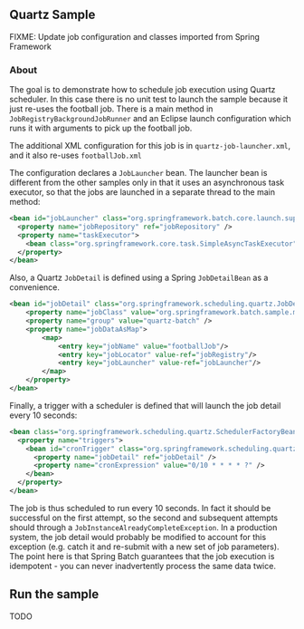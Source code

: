## Quartz Sample

FIXME: Update job configuration and classes imported from Spring Framework

### About

The goal is to demonstrate how to schedule job execution using
Quartz scheduler.  In this case there is no unit test to launch the
sample because it just re-uses the football job.  There is a main
method in `JobRegistryBackgroundJobRunner` and an Eclipse launch
configuration which runs it with arguments to pick up the football
job.

The additional XML configuration for this job is in
`quartz-job-launcher.xml`, and it also re-uses
`footballJob.xml`

The configuration declares a `JobLauncher` bean. The launcher
bean is different from the other samples only in that it uses an
asynchronous task executor, so that the jobs are launched in a
separate thread to the main method:

```xml
<bean id="jobLauncher" class="org.springframework.batch.core.launch.support.TaskExecutorJobLauncher">
  <property name="jobRepository" ref="jobRepository" />
  <property name="taskExecutor">
    <bean class="org.springframework.core.task.SimpleAsyncTaskExecutor" />
  </property>
</bean>
```

Also, a Quartz `JobDetail` is defined using a Spring
`JobDetailBean` as a convenience.

```xml
<bean id="jobDetail" class="org.springframework.scheduling.quartz.JobDetailBean">
    <property name="jobClass" value="org.springframework.batch.sample.misc.quartz.JobLauncherDetails" />
    <property name="group" value="quartz-batch" />
    <property name="jobDataAsMap">
        <map>
            <entry key="jobName" value="footballJob"/>
            <entry key="jobLocator" value-ref="jobRegistry"/>
            <entry key="jobLauncher" value-ref="jobLauncher"/>
        </map>
    </property>
</bean>
```

Finally, a trigger with a scheduler is defined that will launch the
job detail every 10 seconds:

```xml
<bean class="org.springframework.scheduling.quartz.SchedulerFactoryBean">
  <property name="triggers">
    <bean id="cronTrigger" class="org.springframework.scheduling.quartz.CronTriggerBean">
      <property name="jobDetail" ref="jobDetail" />
      <property name="cronExpression" value="0/10 * * * * ?" />
    </bean>
  </property>
</bean>
```

The job is thus scheduled to run every 10 seconds.  In fact it
should be successful on the first attempt, so the second and
subsequent attempts should through a
`JobInstanceAlreadyCompleteException`.  In a production system,
the job detail would probably be modified to account for this
exception (e.g. catch it and re-submit with a new set of job
parameters).  The point here is that Spring Batch guarantees that
the job execution is idempotent - you can never inadvertently
process the same data twice.

## Run the sample

TODO